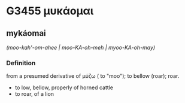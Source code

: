 # G3455 μυκάομαι

## mykáomai

_(moo-kah'-om-ahee | moo-KA-oh-meh | myoo-KA-oh-may)_

### Definition

from a presumed derivative of μύζω ( to "moo"); to bellow (roar); roar.

- to low, bellow, properly of horned cattle
- to roar, of a lion

